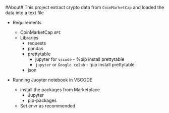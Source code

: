 
#About#
This project extract crypto data from `CoinMarketCap` and loaded the data into a text file

- Requirements
    - CoinMarketCap `API`
    - Libraries
        - requests
        - pandas
        - prettytable
            - jupyter for `vscode` - %pip install prettytable
            - `jupyter` or `Google colab` - !pip install prettytable 
        - json

- Running Juoyter notebook in VSCODE
    - install the packages from Marketplace
        - Jupyter
        - pip-packages
    - Set envr as recommended